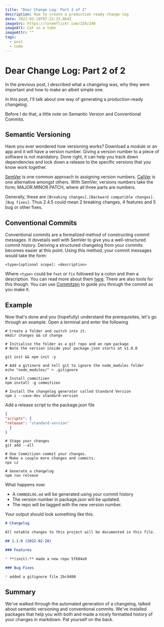 ```yaml
---
title: "Dear Change Log: Part 2 of 2"
description: How to create a production ready change-log
date: 2022-02-19T07:23:33.864Z
imageSrc: https://loremflickr.com/320/240
imageAlt: Cat in a tube
imageAttr: ""
tags:
  - post
  - code
---
```

# Dear Change Log: Part 2 of 2

In the previous post, I described what a changelog was, why they were important and how to make an albeit simple one.

In this post, I'll talk about one way of generating a production-ready changelog.

Before I do that, a little note on Semantic Version and Conventional Commits. 

## Semantic Versioning

Have you ever wondered how versioning works? Download a module or an app and it will have a version number. Giving a version number to a piece of software is not mandatory. Done right, it can help you track down dependencies and lock down a release to the specific versions that you know work together.

[SemVer](https://semver.org/) is one common approach to assigning version numbers. [CalVer](https://calver.org/) is one alternative amongst others. With SemVer, versions numbers take the form; MAJOR.MINOR.PATCH, where all three parts are numbers.

Generally, these are `[Breaking changes].[Backward compatible changes].[Bug fixes]`. Thus 2.4.5 could mean 2 breaking changes, 4 features and 5 bug or other fixes.

## Conventional Commits

Conventional commits are a formalized method of constructing commit messages. It dovetails well with SemVer to give you a well-structured commit history. Deriving a structured changelog from your commits becomes easier at this point. Using this method, your commit messages would take the form:

`<type>[optional scope]: <description>`

Where `<type>` could be `feat` or `fix` followed by a colon and then a description. You can read more about them [here](https://www.conventionalcommits.org/en/v1.0.0/#summary). There are also tools for this though. You can use [Commitzen](https://github.com/commitizen/) to guide you through the commit as you make it.

## Example

Now that's done and you (hopefully) understand the prerequisites, let's go through an example. Open a terminal and enter the following

```shell
# Create a folder and switch into it.
mkdir changes && cd change

# Initialise the folder as a git repo and an npm package
# Note the version inside your package.json starts at v1.0.0

git init && npm init -y

# Add a gitinore and tell git to ignore the node_modules folder
echo "node_modules/" > .gitignore

# Install commitizen
npm install -g commitizen

# Install the changelog generator called Standard Version
npm i --save-dev standard-version
```

Add a release script to the package.json file

```json
{
"scripts": {
"release": "standard-version"
  }
}
```

```shell
# Stage your changes
git add --all

# Use Commitizen commit your changes.
# Make a couple more changes and commits.
npx cz
 
# Generate a changelog
npm run release
```

What happens now: 

* A `CHANGELOG.md` will be generated using your commit history
* The version number in package.json will be updated.
* The repo will be tagged with the new version number.

Your output should look something like this.

```markdown
# Changelog

All notable changes to this project will be documented in this file.

## 1.1.0 (2022-02-20)

### Features

* **(init):** made a new repo 5f684a9

### Bug Fixes

* added a gitignore file 2bc9400
```

## Summary

We've walked through the automated generation of a changelog, talked about semantic versioning and conventional commits. We've installed packages that help you with both and made a nicely formatted history of your changes in markdown. Pat yourself on the back.
